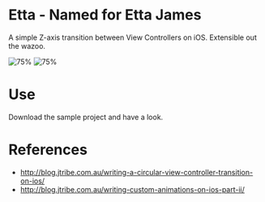 # Etta - Named for Etta James
A simple Z-axis transition between View Controllers on iOS. Extensible out the wazoo.

![75%](/GIFs/depth.gif)
![75%](/GIFs/pendulum.gif)

# Use
Download the sample project and have a look.

# References

- http://blog.jtribe.com.au/writing-a-circular-view-controller-transition-on-ios/
- http://blog.jtribe.com.au/writing-custom-animations-on-ios-part-ii/
